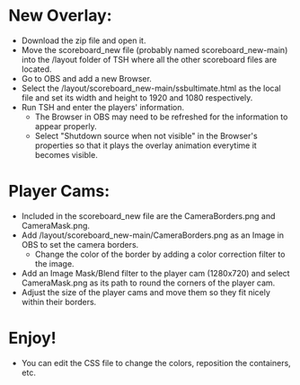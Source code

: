 # New Overlay:
- Download the zip file and open it.
- Move the scoreboard_new file (probably named scoreboard_new-main) into the /layout folder of TSH where all the other scoreboard files are located.
- Go to OBS and add a new Browser.
- Select the /layout/scoreboard_new-main/ssbultimate.html as the local file and set its width and height to 1920 and 1080 respectively.
- Run TSH and enter the players' information.
  - The Browser in OBS may need to be refreshed for the information to appear properly.
  - Select "Shutdown source when not visible" in the Browser's properties so that it plays the overlay animation everytime it becomes visible.
  
# Player Cams:
- Included in the scoreboard_new file are the CameraBorders.png and CameraMask.png.
- Add /layout/scoreboard_new-main/CameraBorders.png as an Image in OBS to set the camera borders.
  - Change the color of the border by adding a color correction filter to the image.
- Add an Image Mask/Blend filter to the player cam (1280x720) and select CameraMask.png as its path to round the corners of the player cam.
- Adjust the size of the player cams and move them so they fit nicely within their borders.

# Enjoy!
- You can edit the CSS file to change the colors, reposition the containers, etc.
